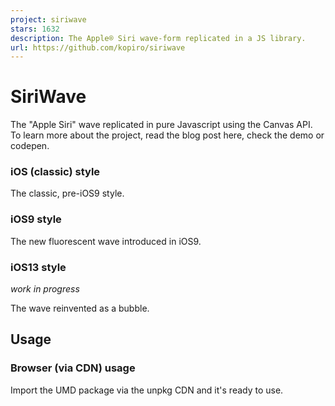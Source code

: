 ```yaml
---
project: siriwave
stars: 1632
description: The Apple® Siri wave-form replicated in a JS library.
url: https://github.com/kopiro/siriwave
---
```


SiriWave
========

The "Apple Siri" wave replicated in pure Javascript using the Canvas API. To learn more about the project, read the blog post here, check the demo or codepen.

### iOS (classic) style

The classic, pre-iOS9 style.

### iOS9 style

The new fluorescent wave introduced in iOS9.

### iOS13 style

_work in progress_

The wave reinvented as a bubble.

Usage
-----

### Browser (via CDN) usage

Import the UMD package via the unpkg CDN and it's ready to use.

<script src\="https://unpkg.com/siriwave/dist/siriwave.umd.min.js"\></script\>

### ES module

Install it through `npm install siriwave` or `npm add siriwave` first:

import SiriWave from "siriwave";

Initialize
----------

Create a div container and instantiate a new SiriWave object:

<div id\="siri-container"\></div\>
<script\>
  var siriWave \= new SiriWave({
    container: document.getElementById("siri-container"),
    width: 640,
    height: 200,
  });
</script\>

Constructor options
-------------------

Key

Type

Description

Default

Required

`container`

DOMElement

The DOM container where the DOM canvas element will be added.

null

yes

`style`

"ios", "ios9"

The style of the wave.

"ios"

no

`ratio`

Number

Ratio of the display to use. Calculated by default.

calculated

no

`speed`

Number

The speed of the animation.

0.2

no

`amplitude`

Number

The amplitude of the complete wave-form.

1

no

`frequency`

Number

The frequency of the complete wave-form. Only available in style "ios"

6

no

`color`

String

Color of the wave. Only available in style "ios"

"#fff"

no

`cover`

Bool

The `canvas` covers the entire width or height of the container

false

no

`autostart`

Bool

Decide wether start the animation on boot.

false

no

`pixelDepth`

Number

Number of step (in pixels) used when drawed on canvas.

0.02

no

`lerpSpeed`

Number

Lerp speed to interpolate properties.

0.01

no

`curveDefinition`

ICurveDefinition\[\]

Override definition of the curves, check above for more details.

null

no

`ranges`

IiOS9Ranges

Override the default random ranges of the curves.

null

no

`globalCompositeOperation`

GlobalCompositeOperation

globalCompositeOperation of the canvas, controls wave overlap design.

"lighter"

no

### Ranges

Each wave chooses a random parameter for each of these ranges that factors into their creation. You can override these ranges by passing a `ranges` object to the constructor.

Here is the type of the ranges object:

export type IiOS9Ranges \= {
  noOfCurves?: \[number, number\];
  amplitude?: \[number, number\];
  offset?: \[number, number\];
  width?: \[number, number\];
  speed?: \[number, number\];
  despawnTimeout?: \[number, number\];
};

API
---

#### `new SiriWave`

#### `curveDefinition`

By passing this argument, you're overriding the default curve definition resulting in a completely different style.

The default definition for the `ios` classic style is:

\[
  { attenuation: \-2, lineWidth: 1, opacity: 0.1 },
  { attenuation: \-6, lineWidth: 1, opacity: 0.2 },
  { attenuation: 4, lineWidth: 1, opacity: 0.4 },
  { attenuation: 2, lineWidth: 1, opacity: 0.6 },
  { attenuation: 1, lineWidth: 1.5, opacity: 1 },
\];

and it results in 5 different sin-waves with different parameters and amplitude.

You can set 4 attributes for each curve:

-   `attenuation`: the power factor determining the attenuation
-   `lineWidth`: the line width
-   `opacity`: the opacity
-   `color`: the color, default to `SiriWave.color`; optional

The `ios9` style definition is instead:

\[
  { color: "255,255,255", supportLine: true },
  { color: "15, 82, 169" }, // blue
  { color: "173, 57, 76" }, // red
  { color: "48, 220, 155" }, // green
\];

and it results in 3 different colored waves + 1 support wave that needs to be there.

Here you set:

-   `supportLine`: only one of these curves must have this to `true`, it will be used to draw the support line
-   `color`: the color of the wave

#### `start()`

Start the animation

#### `stop()`

Stop the animation.

#### `setSpeed(newValue)`

Set the new value of speed (animated)

#### `setAmplitude(value)`

Set the new value of amplitude (animated)

#### `dispose()`

Stop the animation and destroy the canvas, by removing it from the DOM. Subsequent `start()` calls on this SiriWave instance will fail with an exception.

Grapher plots
-------------

-   GCX default
-   GCX iOS 9

Build and development
---------------------

If you wanna make some modifications in your local environment, use:

npm dev

this will create a watchable build with RollupJS and automatically create a server to see your changes in the browser.

To finally build all targets:

npm build

QA
--

#### How do I integrate this library with a microphone user input?

You can find an excellent demo here by @semmel
